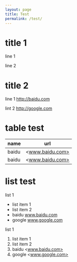 ```yaml
---
layout: page
title: Test
permalink: /test/
---
```

# title 1
line 1

line 2

# title 2
line 1 <http://baidu.com>

lint 2 <http://google.com>

# table test
|name |url |
| --- | --- |
|baidu| <www.baidu.com> |
|baidu| <www.baidu.com> |

# list test
list 1
* list item 1
* list item 2
* baidu   www.baidu.com
* google  www.google.com

list 1
1. list item 1
2. list item 2
3. baidu <www.baidu.com>
4. google <www.google.com>
